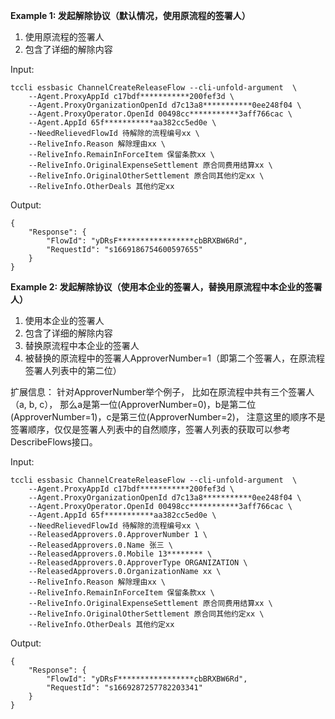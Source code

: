 **Example 1: 发起解除协议（默认情况，使用原流程的签署人）**

1. 使用原流程的签署人
2. 包含了详细的解除内容

Input: 

```
tccli essbasic ChannelCreateReleaseFlow --cli-unfold-argument  \
    --Agent.ProxyAppId c17bdf***********200fef3d \
    --Agent.ProxyOrganizationOpenId d7c13a8***********0ee248f04 \
    --Agent.ProxyOperator.OpenId 00498cc***********3aff766cac \
    --Agent.AppId 65f***********aa382cc5ed0e \
    --NeedRelievedFlowId 待解除的流程编号xx \
    --ReliveInfo.Reason 解除理由xx \
    --ReliveInfo.RemainInForceItem 保留条款xx \
    --ReliveInfo.OriginalExpenseSettlement 原合同费用结算xx \
    --ReliveInfo.OriginalOtherSettlement 原合同其他约定xx \
    --ReliveInfo.OtherDeals 其他约定xx
```

Output: 
```
{
    "Response": {
        "FlowId": "yDRsF*****************cbBRXBW6Rd",
        "RequestId": "s1669186754600597655"
    }
}
```

**Example 2: 发起解除协议（使用本企业的签署人，替换用原流程中本企业的签署人）**

1. 使用本企业的签署人
2. 包含了详细的解除内容
3. 替换原流程中本企业的签署人
4. 被替换的原流程中的签署人ApproverNumber=1（即第二个签署人，在原流程签署人列表中的第二位）

扩展信息：
针对ApproverNumber举个例子，
比如在原流程中共有三个签署人（a, b, c），
那么a是第一位(ApproverNumber=0)，b是第二位(ApproverNumber=1)，c是第三位(ApproverNumber=2)，
注意这里的顺序不是签署顺序，仅仅是签署人列表中的自然顺序，签署人列表的获取可以参考DescribeFlows接口。

Input: 

```
tccli essbasic ChannelCreateReleaseFlow --cli-unfold-argument  \
    --Agent.ProxyAppId c17bdf***********200fef3d \
    --Agent.ProxyOrganizationOpenId d7c13a8***********0ee248f04 \
    --Agent.ProxyOperator.OpenId 00498cc***********3aff766cac \
    --Agent.AppId 65f***********aa382cc5ed0e \
    --NeedRelievedFlowId 待解除的流程编号xx \
    --ReleasedApprovers.0.ApproverNumber 1 \
    --ReleasedApprovers.0.Name 张三 \
    --ReleasedApprovers.0.Mobile 13******** \
    --ReleasedApprovers.0.ApproverType ORGANIZATION \
    --ReleasedApprovers.0.OrganizationName xx \
    --ReliveInfo.Reason 解除理由xx \
    --ReliveInfo.RemainInForceItem 保留条款xx \
    --ReliveInfo.OriginalExpenseSettlement 原合同费用结算xx \
    --ReliveInfo.OriginalOtherSettlement 原合同其他约定xx \
    --ReliveInfo.OtherDeals 其他约定xx
```

Output: 
```
{
    "Response": {
        "FlowId": "yDRsF*****************cbBRXBW6Rd",
        "RequestId": "s1669287257782203341"
    }
}
```

